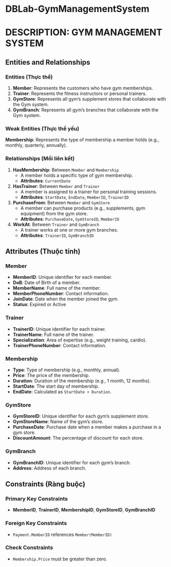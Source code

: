 # DBLab-GymManagementSystem

# DESCRIPTION: GYM MANAGEMENT SYSTEM

## Entities and Relationships
### Entities (Thực thể)
1. **Member**: Represents the customers who have gym memberships.
2. **Trainer**: Represents the fitness instructors or personal trainers.
3. **GymStore**: Represents all gym’s supplement stores that collaborate with the Gym system.
4. **GymBranch**: Represents all gym’s branches that collaborate with the Gym system.

### Weak Entities (Thực thể yếu)
**Membership**: Represents the type of membership a member holds (e.g., monthly, quarterly, annually).

### Relationships (Mối liên kết)
1. **HasMembership**: Between `Member` and `Membership`
   - A member holds a specific type of gym membership.
   - **Attributes**: `CurrentDate`
2. **HasTrainer**: Between `Member` and `Trainer`
   - A member is assigned to a trainer for personal training sessions.
   - **Attributes**: `StartDate`, `EndDate`, `MemberID`, `TrainerID`
3. **PurchaseFrom**: Between `Member` and `GymStore`
   - A member can purchase products (e.g., supplements, gym equipment) from the gym store.
   - **Attributes**: `PurchaseDate`, `GymStoreID`, `MemberID`
4. **WorkAt**: Between `Trainer` and `GymBranch`
   - A trainer works at one or more gym branches.
   - **Attributes**: `TrainerID`, `GymBranchID`

## Attributes (Thuộc tính)
### Member
- **MemberID**: Unique identifier for each member.
- **DoB**: Date of Birth of a member.
- **MemberName**: Full name of the member.
- **MemberPhoneNumber**: Contact information.
- **JoinDate**: Date when the member joined the gym.
- **Status**: Expired or Active

### Trainer
- **TrainerID**: Unique identifier for each trainer.
- **TrainerName**: Full name of the trainer.
- **Specialization**: Area of expertise (e.g., weight training, cardio).
- **TrainerPhoneNumber**: Contact information.

### Membership
- **Type**: Type of membership (e.g., monthly, annual).
- **Price**: The price of the membership.
- **Duration**: Duration of the membership (e.g., 1 month, 12 months).
- **StartDate**: The start day of membership.
- **EndDate**: Calculated as `StartDate + Duration`.

### GymStore
- **GymStoreID**: Unique identifier for each gym’s supplement store.
- **GymStoreName**: Name of the gym’s store.
- **PurchaseDate**: Purchase date when a member makes a purchase in a gym store.
- **DiscountAmount**: The percentage of discount for each store.

### GymBranch
- **GymBranchID**: Unique identifier for each gym’s branch.
- **Address**: Address of each branch.

## Constraints (Ràng buộc)
### Primary Key Constraints
- **MemberID**, **TrainerID**, **MembershipID**, **GymStoreID**, **GymBranchID**

### Foreign Key Constraints
- `Payment.MemberID` references `Member(MemberID)`

### Check Constraints
- `Membership.Price` must be greater than zero. 